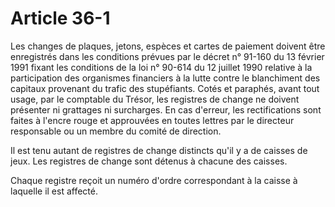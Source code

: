 # Article 36-1

Les changes de plaques, jetons, espèces et cartes de paiement doivent être enregistrés dans les conditions prévues par le décret n° 91-160 du 13 février 1991 fixant les conditions de la loi n° 90-614 du 12 juillet 1990 relative à la participation des organismes financiers à la lutte contre le blanchiment des capitaux provenant du trafic des stupéfiants. Cotés et paraphés, avant tout usage, par le comptable du Trésor, les registres de change ne doivent présenter ni grattages ni surcharges. En cas d'erreur, les rectifications sont faites à l'encre rouge et approuvées en toutes lettres par le directeur responsable ou un membre du comité de direction.

Il est tenu autant de registres de change distincts qu'il y a de caisses de jeux. Les registres de change sont détenus à chacune des caisses.

Chaque registre reçoit un numéro d'ordre correspondant à la caisse à laquelle il est affecté.
